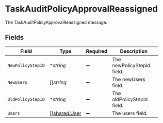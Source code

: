 # TaskAuditPolicyApprovalReassigned

The TaskAuditPolicyApprovalReassigned message.


## Fields

| Field                                               | Type                                                | Required                                            | Description                                         |
| --------------------------------------------------- | --------------------------------------------------- | --------------------------------------------------- | --------------------------------------------------- |
| `NewPolicyStepID`                                   | **string*                                           | :heavy_minus_sign:                                  | The newPolicyStepId field.                          |
| `NewUsers`                                          | []*string*                                          | :heavy_minus_sign:                                  | The newUsers field.                                 |
| `OldPolicyStepID`                                   | **string*                                           | :heavy_minus_sign:                                  | The oldPolicyStepId field.                          |
| `Users`                                             | [][shared.User](../../../pkg/models/shared/user.md) | :heavy_minus_sign:                                  | The users field.                                    |
